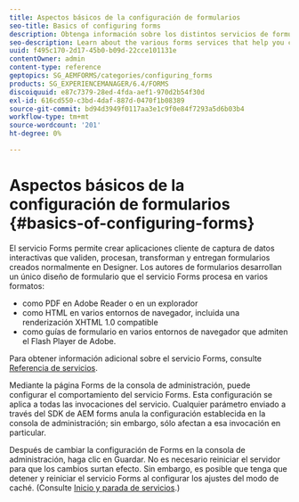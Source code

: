 ```yaml
---
title: Aspectos básicos de la configuración de formularios
seo-title: Basics of configuring forms
description: Obtenga información sobre los distintos servicios de formularios que le ayudan a crear aplicaciones interactivas de captura de datos.
seo-description: Learn about the various forms services that help you create interactive data capture applications.
uuid: f495c170-2d17-45b0-b09d-22cce101131e
contentOwner: admin
content-type: reference
geptopics: SG_AEMFORMS/categories/configuring_forms
products: SG_EXPERIENCEMANAGER/6.4/FORMS
discoiquuid: e87c7379-28ed-4fda-aef1-970d2b54f30d
exl-id: 616cd550-c3bd-4daf-887d-0470f1b08389
source-git-commit: bd94d3949f0117aa3e1c9f0e84f7293a5d6b03b4
workflow-type: tm+mt
source-wordcount: '201'
ht-degree: 0%

---
```


# Aspectos básicos de la configuración de formularios {#basics-of-configuring-forms}

El servicio Forms permite crear aplicaciones cliente de captura de datos interactivas que validen, procesan, transforman y entregan formularios creados normalmente en Designer. Los autores de formularios desarrollan un único diseño de formulario que el servicio Forms procesa en varios formatos:

* como PDF en Adobe Reader o en un explorador
* como HTML en varios entornos de navegador, incluida una renderización XHTML 1.0 compatible
* como guías de formulario en varios entornos de navegador que admiten el Flash Player de Adobe.

Para obtener información adicional sobre el servicio Forms, consulte [Referencia de servicios](https://www.adobe.com/go/learn_aemforms_services_63).

Mediante la página Forms de la consola de administración, puede configurar el comportamiento del servicio Forms. Esta configuración se aplica a todas las invocaciones del servicio. Cualquier parámetro enviado a través del SDK de AEM forms anula la configuración establecida en la consola de administración; sin embargo, sólo afectan a esa invocación en particular.

Después de cambiar la configuración de Forms en la consola de administración, haga clic en Guardar. No es necesario reiniciar el servidor para que los cambios surtan efecto. Sin embargo, es posible que tenga que detener y reiniciar el servicio Forms al configurar los ajustes del modo de caché. (Consulte [Inicio y parada de servicios](/help/forms/using/admin-help/starting-stopping-services.md#starting-and-stopping-services).)
